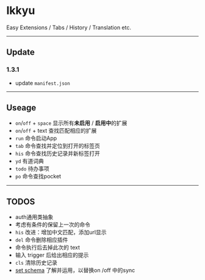 Ikkyu
===============

Easy Extensions / Tabs / History / Translation etc.

---
## Update
### 1.3.1
+ update `manifest.json`

---
## Useage
+ `on`/`off` + `space` 显示所有**未启用** / **启用中**的扩展
+ `on`/`off` + text 查找匹配相应的扩展
+ `run` 命令启动App
+ `tab` 命令查找并定位到打开的标签页
+ `his` 命令查找历史记录并新标签打开
+ `yd` 有道词典
+ `todo` 待办事项
+ `po` 命令查找pocket

---
## TODOS
+ auth通用类抽象
+ 考虑有条件的保留上一次的命令
+ `his` 改进：增加中文匹配，添加url显示
+ `del` 命令删除相应插件
+ 命令执行后去掉此次的 text
+ 输入 trigger 后给出相应的提示
+ `cls` 清除历史记录
+ [set schema](https://developer.chrome.com/apps/manifest/storage) 了解并运用，以替换on /off 中的sync
